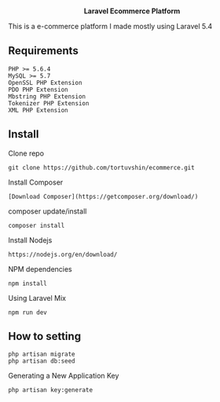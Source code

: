 <p align="center">
<a href="http://boxshop.mn/">
</a><br>
	<b>Laravel Ecommerce Platform</b>
</p>

This is a e-commerce platform I made mostly using Laravel 5.4

## Requirements

	PHP >= 5.6.4
	MySQL >= 5.7
	OpenSSL PHP Extension
	PDO PHP Extension
	Mbstring PHP Extension
	Tokenizer PHP Extension
	XML PHP Extension


<a name="installation"></a>
## Install

Clone repo

```
git clone https://github.com/tortuvshin/ecommerce.git
```

Install Composer

```
[Download Composer](https://getcomposer.org/download/)
```

composer update/install 

```
composer install
```

Install Nodejs

```
https://nodejs.org/en/download/
```

NPM dependencies
```
npm install
```

Using Laravel Mix 

```
npm run dev
```

## How to setting 


```
php artisan migrate
php artisan db:seed
```
	
Generating a New Application Key
```
php artisan key:generate
```

[NODEJS]: https://nodejs.org/en/download/
[COMPOSER]: https://getcomposer.org/download/
[RECAPTCHA]: https://www.google.com/recaptcha/admin#list
